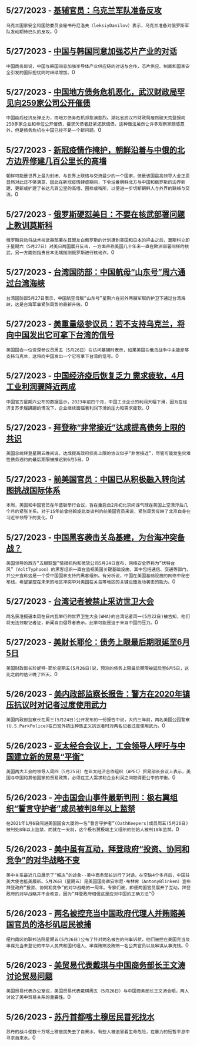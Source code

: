 
  ## 5/27/2023 - [基辅官员：乌克兰军队准备反攻](https://www.voachinese.com/a/ukraine-ready-for-counteroffensive-20230527/7112039.html)
 ```乌克兰国家安全和国防委员会秘书丹尼洛夫（leksiyDanilov）表示，乌克兰准备对俄罗斯军队发动期待已久的反攻。```0
  ## 5/27/2023 - [中国与韩国同意加强芯片产业的对话](https://www.voachinese.com/a/china-s-korea-talk-on-chips-20230527/7112015.html)
 ```中国商务部说，中国与韩国同意加强半导体产业供应链的对话与合作，芯片供应、制裁和国家安全引发的国际担忧同时继续增加。```0
  ## 5/27/2023 - [中国地方债务危机恶化，武汉财政局罕见向259家公司公开催债](https://www.voachinese.com/a/china-wuhan-finance-regulator-urges-hundreds-of-firms-to-repay-debt-local-media-report-20230527/7111957.html)
 ```中国疫后经济反弹乏力，而地方债务危机却愈演愈烈。湖北省武汉市财政局居然破天荒登报向250多家企业和单位公开催债，要求欠债者赶紧还款偿债。这种做法虽然让许多观察家颇感意外，但是债务危机在中国已经不是一个新问题。```0
  ## 5/27/2023 - [新冠疫情作掩护，朝鲜沿着与中俄的北方边界修建几百公里长的高墙](https://www.voachinese.com/a/north-korea-spent-the-pandemic-building-a-huge-border-wall-20230527/7111905.html)
 ```朝鲜可能是世界上最为封闭、与世界上联络与交流最少的一个国家，但是该国最高领导人金正恩显然对此还不够满意，因此在新冠疫情肆虐期间，下令沿着朝鲜北方与中国和俄罗斯的边界新建、更新或扩建了长达几百公里的高墙、围栏或哨所，以便进一步切断朝鲜人与外界的联络与交流。```0
  ## 5/27/2023 - [俄罗斯硬怼美日：不要在核武部署问题上教训莫斯科](https://www.voachinese.com/a/russia-tells-united-states-and-japan-not-to-lecture-moscow-on-nuclear-deployments-20230527/7111793.html)
 ```俄罗斯启动将战术核武器部署在其盟友白俄罗斯的计划遭到美国和日本的抨击之后，莫斯科立即于星期六（5月27日）对美日两国展开反击，一方面声称美国几十年来一直在欧洲部署同样的核武，另一方面则指责日本无端揣测俄罗斯进行核讹诈。```0
  ## 5/27/2023 - [台湾国防部：中国航母“山东号”周六通过台湾海峡](https://www.voachinese.com/a/taiwan-reports-chinese-aircraft-carrier-sailed-through-strait-20230527/7111690.html)
 ```台湾国防部5月27日表示，中国航空母舰“山东号”星期六在另外两艘军舰的护卫下通过台湾海峡，这是台海军事紧张局势的最新升级。```0
  ## 5/27/2023 - [美重量级参议员：若不支持乌克兰，将向中国发出它可拿下台湾的信号](https://www.voachinese.com/a/failure-to-back-ukraine-would-send-signal-to-china-about-taking-taiwan--us-senator/7111665.html)
 ```美国国会一位资深参议员周五（5月26日）在访问基辅时表示，如果美国在俄乌战争中未能足够支持乌克兰，这将向中国发出一个它可拿下台湾的信号。```0
  ## 5/27/2023 - [中国经济疫后恢复乏力 需求疲软，4月工业利润骤降近两成](https://www.voachinese.com/a/china-industrial-profits-tumble-18-in-april-as-demand-sputters-20230526/7111646.html)
 ```中国官方星期六公布的数据显示，2023年前四个月，中国工业企业的利润大幅下滑，因为在经济复苏步履蹒跚的情况下，企业继续面临着利润下滑的压力和需求疲软。```0
  ## 5/27/2023 - [拜登称“非常接近”达成提高债务上限的共识](https://www.voachinese.com/a/biden-says-deal-very-close-deadline-now-june-5-yellen-says-20230526/7111630.html)
 ```美国总统拜登星期五晚间说，达成提高政府债务上限的协议似乎“非常接近”，尽管可能发生灾难性债务违约的最后期限被推迟到6月5日。```0
  ## 5/27/2023 - [前美国官员：中国已从积极融入转向试图挑战国际体系](https://www.voachinese.com/a/bush-era-us-officials-discuss-how-china-has-changed-over-last-15-years-20230526/7111314.html)
 ```本周，美国和中国官员在华盛顿举行会议，旨在重启自2月初北京间谍气球在美国上空漂浮后几个月的紧张关系。对于15年前曾经斡旋此类谈判的前美国官员来说，紧张局势反映了北京自身在习近平领导下的变化。```0
  ## 5/27/2023 - [中国黑客袭击关岛基建，为台海冲突备战？](https://www.voachinese.com/a/us-china-volt-typhoon-cyberattack-20230526/7111578.html)
 ```美国领导的西方“五眼联盟”情报机构和微软公司5月24日宣布，网络安全界称为“伏特台风”（VoltTyphoon）的黑客组织一直在监视美国关键基础设施，其中包括通信、交通等部门，并公开宣称这是一个受中国国家支持的黑客组织。有分析说，中国在美国基础设施的网络中秘密布线，希望掌控在未来的地区冲突中对美国在关岛等地区的关键设施发动袭击的能力。```0
  ## 5/27/2023 - [台湾记者被禁止采访世卫大会](https://www.voachinese.com/a/taiwanese-reporters-blocked-from-covering-world-health-assembly-20230526/7111577.html)
 ```两名获准报道本周在日内瓦举行的世界卫生大会(WHA)的台湾记者周一(5月22日)被告知，他们将无法领取记者证，新闻自由倡导者表示，此举可能是迫于来自中国的压力。```0
  ## 5/27/2023 - [美财长耶伦：债务上限最后期限延至6月5日](https://www.voachinese.com/a/debt-ceiling-deadline-is-extended-to-june-5-yellen-says-20230626/7111579.html)
 ```美国财政部长珍妮特·耶伦星期五(5月26日)说，预测的债务上限最后期限被延后至6月5日，这比之前的估计晚了四天。```0
  ## 5/26/2023 - [美内政部监察长报告：警方在2020年镇压抗议时对记者过度使用武力](https://www.voachinese.com/a/report-police-used-excessive-force-against-journalists-in-2020-20230526/7111284.html)
 ```美国内政部监察长在周三(5月24日)公开发布的一份报告中说，大约三年前，两名美国公园警察(U.S.ParkPolice)在白宫外镇压种族正义抗议者时对两名记者过度使用武力。```0
  ## 5/26/2023 - [亚太经合会议上，工会领导人呼吁与中国建立新的贸易“平衡”](https://www.voachinese.com/a/at-apec-trade-meeting-union-leaders-call-for-new-balance-with-china-20230526/7111201.html)
 ```美国两大工会的领导人周四（5月25日）在亚太经济合作组织（APEC）贸易部长会议上表示，美国与中国和其他国家的贸易政策，必须在工人需求和企业利润之间取得更公平的平衡。```0
  ## 5/26/2023 - [冲击国会山事件最新判刑：极右翼组织“誓言守护者”成员被判8年以上监禁](https://www.voachinese.com/a/oath-keeper-who-stormed-capitol-gets-more-than-8-years-in-prison-in-latest-jan-6-sentencing-20230526/7111147.html)
 ```在2021年1月6日闯进美国国会大厦的一名“誓言守护者”(OathKeepers)成员周五(5月26日)被判处8年以上监禁，而就在一天前，这个极右翼极端主义组织的创始人被判18年监禁。```0
  ## 5/26/2023 - [美中虽有互动，拜登政府“投资、协同和竞争”的对华战略不变](https://www.voachinese.com/a/blinken-us-china-strategy-assessment-20230526/7111140.html)
 ```美中关系最近几日展示了“解冻”的迹象--美中商务部长进行了对话，在空缺4个多月后，中国驻美大使也抵美履新。5月26日（星期五）是美国国务卿安东尼·布林肯（AntonyBlinken）宣布拜登政府“投资、协同和竞争”的对华战略的一周年。专家们说，即便两国官员展开了互动，拜登政府的对华战略并不会改变，因为“拜登政府相信这是应对中国的正确方法”```0
  ## 5/26/2023 - [两名被控充当中国政府代理人并贿赂美国官员的洛杉矶居民被捕](https://www.voachinese.com/a/illegal-agents-of-the-prc-government-charged-for-prc-directed-bribery-scheme-20230526/7111222.html)
 ```纽约南区的联邦法院星期五(5月26日)公布了针对两名被告的刑事诉状，他们被控在美国充当及串谋充当未登记的中华人民共和国代理人、串谋贿赂及贿赂一名公共官员以及串谋从事洗钱。```0
  ## 5/26/2023 - [美贸易代表戴琪与中国商务部长王文涛讨论贸易问题](https://www.voachinese.com/a/us-trade-representative-tai-discusses-trade-with-chinese-minister--ustr-20230526/7111014.html)
 ```美国贸易代表办公室说，美国贸易代表戴琪周五（5月26日）与中国商务部长王文涛会晤，两人讨论了美中贸易关系的重要性。```0
  ## 5/26/2023 - [苏丹首都喀土穆居民冒死找水](https://www.voachinese.com/a/in-sudan-s-capital-risking-death-in-search-of-water-20230526/7110998.html)
 ```苏丹的战斗使数十万喀土穆居民失去了自来水，有些人被迫冒着生命危险，在暴力的短暂平息中寻求自来水。```0